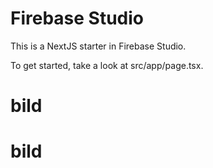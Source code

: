 # Firebase Studio

This is a NextJS starter in Firebase Studio.

To get started, take a look at src/app/page.tsx.
# bild
# bild
